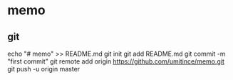 # memo

## git

echo "# memo" >> README.md
git init
git add README.md
git commit -m "first commit"
git remote add origin https://github.com/umitince/memo.git
git push -u origin master
